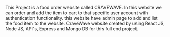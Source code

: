 This Project is a food order website called CRAVEWAVE. In this website we can order and add the item to cart to that specific user account with authentication functionality. 
this website have admin page to add and list the food item to the website.
CraveWave website created by using React JS, Node JS, API's, Express and Mongo DB for this full end project.
